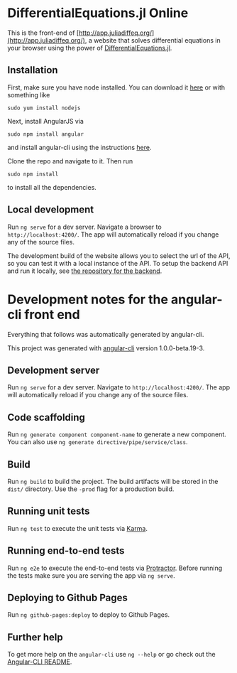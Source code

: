 # DifferentialEquations.jl Online

This is the front-end of [http://app.juliadiffeq.org/](http://app.juliadiffeq.org/), a website that solves differential equations in your browser using the power of [DifferentialEquations.jl](https://github.com/JuliaDiffEq/DifferentialEquations.jl).

## Installation

First, make sure you have node installed. You can download it [here](https://nodejs.org) or with something like

```
sudo yum install nodejs
```

Next, install AngularJS via

```
sudo npm install angular
```

and install angular-cli using the instructions [here](https://github.com/angular/angular-cli).

Clone the repo and navigate to it. Then run

```
sudo npm install
```

to install all the dependencies.

## Local development

Run `ng serve` for a dev server.
Navigate a browser to `http://localhost:4200/`.
The app will automatically reload if you change any of the source files.

The development build of the website allows you to select the url of the API, so you can test it with a local instance of the API. To setup the backend API and run it locally, see [the repository for the backend](https://github.com/JuliaDiffEq/DiffEqOnlineServer).  

# Development notes for the angular-cli front end

Everything that follows was automatically generated by angular-cli.

This project was generated with [angular-cli](https://github.com/angular/angular-cli) version 1.0.0-beta.19-3.

## Development server
Run `ng serve` for a dev server. Navigate to `http://localhost:4200/`. The app will automatically reload if you change any of the source files.

## Code scaffolding

Run `ng generate component component-name` to generate a new component. You can also use `ng generate directive/pipe/service/class`.

## Build

Run `ng build` to build the project. The build artifacts will be stored in the `dist/` directory. Use the `-prod` flag for a production build.

## Running unit tests

Run `ng test` to execute the unit tests via [Karma](https://karma-runner.github.io).

## Running end-to-end tests

Run `ng e2e` to execute the end-to-end tests via [Protractor](http://www.protractortest.org/).
Before running the tests make sure you are serving the app via `ng serve`.

## Deploying to Github Pages

Run `ng github-pages:deploy` to deploy to Github Pages.

## Further help

To get more help on the `angular-cli` use `ng --help` or go check out the [Angular-CLI README](https://github.com/angular/angular-cli/blob/master/README.md).
